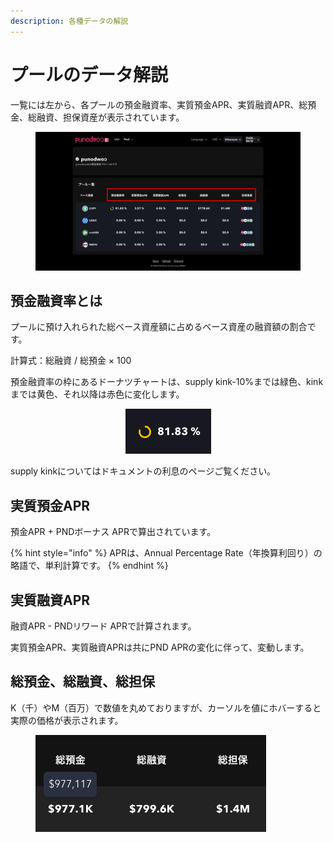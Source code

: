 ```yaml
---
description: 各種データの解説
---
```


# プールのデータ解説

一覧には左から、各プールの預金融資率、実質預金APR、実質融資APR、総預金、総融資、担保資産が表示されています。

<figure><img src="../../.gitbook/assets/Group 14_2.png" alt=""><figcaption></figcaption></figure>

## 預金融資率とは

プールに預け入れられた総ベース資産額に占めるベース資産の融資額の割合です。

計算式：総融資 / 総預金 × 100&#x20;

預金融資率の枠にあるドーナツチャートは、supply kink-10%までは緑色、kinkまでは黄色、それ以降は赤色に変化します。

<div align="center" data-full-width="true">

<figure><img src="../../.gitbook/assets/スクリーンショット 2024-07-24 20.58.34.png" alt=""><figcaption></figcaption></figure>

</div>

supply kinkについてはドキュメントの利息のページご覧ください。&#x20;

## 実質預金APR

預金APR + PNDボーナス APRで算出されています。

{% hint style="info" %}
APRは、Annual Percentage Rate（年換算利回り）の略語で、単利計算です。
{% endhint %}

## 実質融資APR

&#x20;融資APR - PNDリワード APRで計算されます。&#x20;

実質預金APR、実質融資APRは共にPND APRの変化に伴って、変動します。&#x20;

## 総預金、総融資、総担保

K（千）やM（百万）で数値を丸めておりますが、カーソルを値にホバーすると\
実際の価格が表示されます。&#x20;

<figure><img src="../../.gitbook/assets/スクリーンショット 2024-07-25 20.14.23.png" alt=""><figcaption></figcaption></figure>

